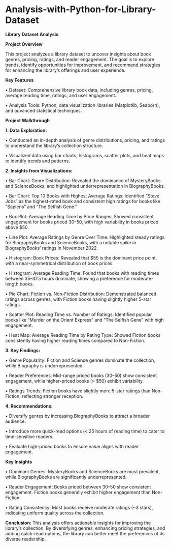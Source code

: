 # Analysis-with-Python-for-Library-Dataset

**Library Dataset Analysis**

**Project Overview**

This project analyzes a library dataset to uncover insights about book genres, pricing, ratings, and reader engagement. The goal is to explore trends, identify opportunities for improvement, and recommend strategies for enhancing the library’s offerings and user experience.

**Key Features**

 •	Dataset: Comprehensive library book data, including genres, pricing, average reading time, ratings, and user engagement.
 
 •	Analysis Tools: Python, data visualization libraries (Matplotlib, Seaborn), and advanced statistical techniques.

**Project Walkthrough**

**1.	Data Exploration:**
	
  •	 Conducted an in-depth analysis of genre distributions, pricing, and ratings to understand the library’s collection structure.
	
  •	 Visualized data using bar charts, histograms, scatter plots, and heat maps to identify trends and patterns.

**2.	Insights from Visualizations:**
	
•	Bar Chart: Genre Distribution: Revealed the dominance of MysteryBooks and ScienceBooks, and highlighted underrepresentation in BiographyBooks.

• Bar Chart: Top 10 Books with Highest Average Ratings: Identified “Steve Jobs” as the highest-rated book and consistent high ratings for books like “Sapiens” and “The Selfish Gene.”

•	Box Plot: Average Reading Time by Price Ranges: Showed consistent engagement for books priced $30–$50, with high variability in books priced above $50.

•	Line Plot: Average Ratings by Genre Over Time: Highlighted steady ratings for BiographyBooks and ScienceBooks, with a notable spike in BiographyBooks’ ratings in November 2022.

•	Histogram: Book Prices: Revealed that $55 is the dominant price point, with a near-symmetrical distribution of book prices.

•	Histogram: Average Reading Time: Found that books with reading times between 35–37.5 hours dominate, showing a preference for moderate-length books.

•	Pie Chart: Fiction vs. Non-Fiction Distribution: Demonstrated balanced ratings across genres, with Fiction books having slightly higher 5-star ratings.

•	Scatter Plot: Reading Time vs. Number of Ratings: Identified popular books like “Murder on the Orient Express” and “The Selfish Gene” with high engagement.

•	Heat Map: Average Reading Time by Rating Type: Showed Fiction books consistently having higher reading times compared to Non-Fiction.


**3.	Key Findings:**
	
  •	 Genre Popularity: Fiction and Science genres dominate the collection, while Biography is underrepresented.
	 
  •	 Reader Preferences: Mid-range priced books ($30–$50) show consistent engagement, while higher-priced books (> $50) exhibit variability.
	
  •	 Ratings Trends: Fiction books have slightly more 5-star ratings than Non-Fiction, reflecting stronger reception.

**4.	Recommendations:**
	
  •	Diversify genres by increasing BiographyBooks to attract a broader audience.
	
  •	Introduce more quick-read options (< 25 hours of reading time) to cater to time-sensitive readers.
	
  •	Evaluate high-priced books to ensure value aligns with reader engagement.

**Key Insights**
	
  •	Dominant Genres: MysteryBooks and ScienceBooks are most prevalent, while BiographyBooks are significantly underrepresented.
	
  •	Reader Engagement: Books priced between $30–$50 show consistent engagement. Fiction books generally exhibit higher engagement than Non-Fiction.
	
  •	Rating Consistency: Most books receive moderate ratings (~3 stars), indicating uniform quality across the collection.

**Conclusion:** This analysis offers actionable insights for improving the library’s collection. By diversifying genres, enhancing pricing strategies, and adding quick-read options, the library can better meet the preferences of its diverse readership.

